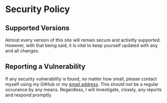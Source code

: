 # Security Policy

## Supported Versions

Almost every version of this site will remain secure and activitly supported. However, with that being said, it is vital to keep yourself updated with any and all changes.

## Reporting a Vulnerability

If any security vulnerability is found, no matter how small, please contact myself using my GitHub or my [email address](mailto:contact@lewismackinnon.co.uk). This should not be a regular occurance by any means. Regardless, I will investigate, closely, any reports and respond promptly.
